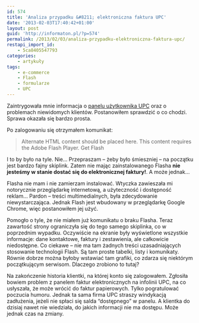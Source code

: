 ```yaml
---
id: 574
title: 'Analiza przypadku &#8211; elektroniczna faktura UPC'
date: '2013-02-03T17:40:42+01:00'
layout: post
guid: 'http://informaton.pl/?p=574'
permalink: /2013/02/03/analiza-przypadku-elektroniczna-faktura-upc/
restapi_import_id:
    - 5ca8405547793
categories:
    - artykuły
tags:
    - e-commerce
    - Flash
    - formularze
    - UPC
---
```


Zaintrygowała mnie informacja o [panelu użytkownika UPC](https://ebok.upc.pl/ebok) oraz o problemach niewidomych klientów. Postanowiłem sprawdzić o co chodzi. Sprawa okazała się bardzo prosta.

Po zalogowaniu się otrzymałem komunikat:

> Alternate HTML content should be placed here. This content requires the Adobe Flash Player. Get Flash

I to by było na tyle. Nie… Przepraszam – żeby było śmieszniej – na początku jest bardzo fajny skiplink. Zatem nie mając zainstalowanego Flasha **nie jesteśmy w stanie dostać się do elektronicznej faktury!**. A może jednak…

Flasha nie mam i nie zamierzam instalować. Wtyczka zawieszała mi notorycznie przeglądarkę internetową, a użyteczność i dostępność reklam… Pardon – treści multimedialnych, była zdecydowanie niewystarczająca. Jednak Flash jest wbudowany w przeglądarkę Google Chrome, więc postanowiłem jej użyć.

Pomogło o tyle, że nie miałem już komunikatu o braku Flasha. Teraz zawartość strony ograniczyła się do tego samego skiplinka, co w poprzednim wypadku. Oczywiście na ekranie były wyświetlone wszystkie informacje: dane kontaktowe, faktury i zestawienia, ale całkowicie niedostępne. Co ciekawe – nie ma tam żadnych treści uzasadniających stosowanie technologii Flash. Są tam proste tabelki, listy i komunikaty. Równie dobrze można byłoby wstawiać tam grafiki, co zdarza się niektórym początkującym serwisom. Dlaczego zrobiono to tutaj?

Na zakończenie historia klientki, na której konto się zalogowałem. Zgłosiła bowiem problem z panelem faktur elektronicznych na infolinii UPC, na co usłyszała, że może wrócić do faktur papierowych. Tylko pogratulować poczucia humoru. Jednak ta sama firma UPC straszy windykacją zadłużenia, jeżeli nie spłaci się salda “dostępnego” w panelu. A klientka do dzisiaj nawet nie wiedziała, do jakich informacji nie ma dostępu. Może jednak czas na zmiany.